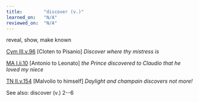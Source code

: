 ```yaml
---
title:        "discover (v.)"
learned_on:   "N/A"
reviewed_on:  "N/A"
---
```


reveal, show, make known

[Cym III.v.96](https://www.shakespeareswords.com/Public/Play.aspx?Act=3&Scene=5&WorkId=7#139132) \[Cloten to Pisanio\] *Discover where thy mistress is*

[MA I.ii.10](https://www.shakespeareswords.com/Public/Play.aspx?Act=1&Scene=2&WorkId=23#193767) \[Antonio to Leonato\] *the Prince discovered to Claudio that he loved my niece*

[TN II.v.154](https://www.shakespeareswords.com/Public/Play.aspx?Act=2&Scene=5&WorkId=21#187783) \[Malvolio to himself\] *Daylight and champain discovers not more!*

See also: discover (v.) 2--6

